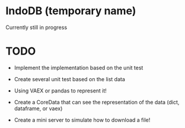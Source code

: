 # IndoDB (temporary name)

Currently still in progress


# TODO

- Implement the implementation based on the unit test
- Create several unit test based on the list data
- Using VAEX or pandas to represent it!

- Create a CoreData that can see the representation of the data (dict, dataframe, or vaex)
- Create a mini server to simulate how to download a file!
